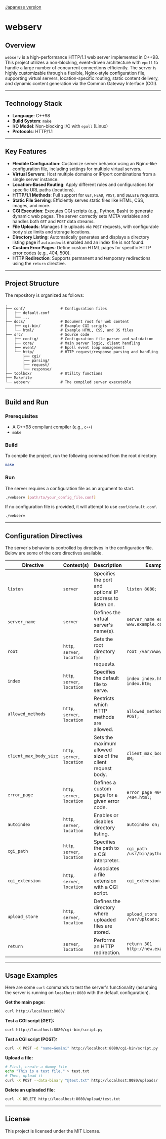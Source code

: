 [Japanese version](README.ja.md)

# webserv

## Overview

`webserv` is a high-performance HTTP/1.1 web server implemented in C++98. This project utilizes a non-blocking, event-driven architecture with `epoll` to handle a large number of concurrent connections efficiently. The server is highly customizable through a flexible, Nginx-style configuration file, supporting virtual servers, location-specific routing, static content delivery, and dynamic content generation via the Common Gateway Interface (CGI).

---

## Technology Stack

* **Language**: C++98
* **Build System**: `make`
* **I/O Model**: Non-blocking I/O with `epoll` (Linux)
* **Protocols**: HTTP/1.1

---

## Key Features

* **Flexible Configuration**: Customize server behavior using an Nginx-like configuration file, including settings for multiple virtual servers.
* **Virtual Servers**: Host multiple domains or IP/port combinations from a single server instance.
* **Location-Based Routing**: Apply different rules and configurations for specific URL paths (locations).
* **HTTP/1.1 Methods**: Full support for `GET`, `HEAD`, `POST`, and `DELETE` requests.
* **Static File Serving**: Efficiently serves static files like HTML, CSS, images, and more.
* **CGI Execution**: Executes CGI scripts (e.g., Python, Bash) to generate dynamic web pages. The server correctly sets META variables and handles both `GET` and `POST` data streams.
* **File Uploads**: Manages file uploads via `POST` requests, with configurable body size limits and storage locations.
* **Directory Listing**: Automatically generates and displays a directory listing page if `autoindex` is enabled and an index file is not found.
* **Custom Error Pages**: Define custom HTML pages for specific HTTP error codes (e.g., 404, 500).
* **HTTP Redirection**: Supports permanent and temporary redirections using the `return` directive.

---

## Project Structure

The repository is organized as follows:

```
.
├── conf/                # Configuration files
│   ├── default.conf
│   └── ...
├── docs/                # Document root for web content
│   ├── cgi-bin/         # Example CGI scripts
│   └── html/            # Example HTML, CSS, and JS files
├── src/                 # Source code
│   ├── config/          # Configuration file parser and validation
│   ├── core/            # Main server logic, client handling
│   ├── event/           # Epoll event loop management
│   └── http/            # HTTP request/response parsing and handling
│       ├── cgi/
│       ├── parsing/
│       ├── request/
│       └── response/
├── toolbox/             # Utility functions
├── Makefile
└── webserv              # The compiled server executable
```

---

## Build and Run

### Prerequisites

* A C++98 compliant compiler (e.g., `c++`)
* `make`

### Build

To compile the project, run the following command from the root directory:

```bash
make
```

### Run

The server requires a configuration file as an argument to start.

```bash
./webserv [path/to/your_config_file.conf]
```

If no configuration file is provided, it will attempt to use `conf/default.conf`.

```bash
./webserv
```

---

## Configuration Directives

The server's behavior is controlled by directives in the configuration file. Below are some of the core directives available.

| Directive              | Context(s)                  | Description                                            | Example                               |
| ---------------------- | --------------------------- | ------------------------------------------------------ | ------------------------------------- |
| `listen`               | `server`                    | Specifies the port and optional IP address to listen on. | `listen 8080;`                        |
| `server_name`          | `server`                    | Defines the virtual server's name(s).                  | `server_name example.com www.example.com;` |
| `root`                 | `http`, `server`, `location`| Sets the root directory for requests.                  | `root /var/www/html;`                 |
| `index`                | `http`, `server`, `location`| Specifies the default file to serve.                   | `index index.html index.htm;`         |
| `allowed_methods`      | `http`, `server`, `location`| Restricts which HTTP methods are allowed.              | `allowed_methods GET POST;`           |
| `client_max_body_size` | `http`, `server`, `location`| Sets the maximum allowed size of the client request body.| `client_max_body_size 8M;`            |
| `error_page`           | `http`, `server`, `location`| Defines a custom page for a given error code.          | `error_page 404 /404.html;`           |
| `autoindex`            | `http`, `server`, `location`| Enables or disables directory listing.                 | `autoindex on;`                       |
| `cgi_path`             | `http`, `server`, `location`| Specifies the path to a CGI interpreter.               | `cgi_path /usr/bin/python3;`          |
| `cgi_extension`        | `http`, `server`, `location`| Associates a file extension with a CGI script.         | `cgi_extension .py;`                  |
| `upload_store`         | `http`, `server`, `location`| Defines the directory where uploaded files are stored.  | `upload_store /var/uploads;`          |
| `return`               | `server`, `location`        | Performs an HTTP redirection.                          | `return 301 http://new.example.com;`  |

---

## Usage Examples

Here are some `curl` commands to test the server's functionality (assuming the server is running on `localhost:8080` with the default configuration).

**Get the main page:**
```bash
curl http://localhost:8080/
```

**Test a CGI script (GET):**
```bash
curl http://localhost:8080/cgi-bin/script.py
```

**Test a CGI script (POST):**
```bash
curl -X POST -d "name=Gemini" http://localhost:8080/cgi-bin/script.py
```

**Upload a file:**
```bash
# First, create a dummy file
echo "This is a test file." > test.txt
# Then, upload it
curl -X POST --data-binary "@test.txt" http://localhost:8080/uploads/
```

**Delete an uploaded file:**
```bash
curl -X DELETE http://localhost:8080/upload/test.txt
```

---

## License

This project is licensed under the MIT License.
